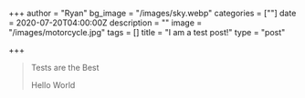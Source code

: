 +++
author = "Ryan"
bg_image = "/images/sky.webp"
categories = [""]
date = 2020-07-20T04:00:00Z
description = ""
image = "/images/motorcycle.jpg"
tags = []
title = "I am a test post!"
type = "post"

+++
> Tests are the Best
>
> Hello World